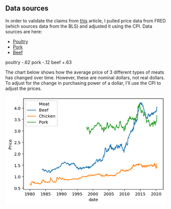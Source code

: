 ## Data sources

In order to validate the claims from [this](https://www.bloomberg.com/news/articles/2020-05-11/why-chicken-is-plentiful-during-the-pandemic-and-beef-is-not?srnd=premium&utm_medium=social&utm_source=twitter&utm_campaign=socialflow-organic&utm_content=markets&cmpid%3D=socialflow-twitter-markets&sref=XQtHDW1P) article, I pulled price data from FRED (which sources data from the BLS) and adjusted it using the CPI. Data sources are here:

- [Poultry](https://fred.stlouisfed.org/series/APU0000706111)
- [Pork](https://fred.stlouisfed.org/series/APU0000FD3101)
- [Beef](https://fred.stlouisfed.org/series/APU0000703112)

poultry -.62
pork -.12
beef +.63

The chart below shows how the average price of 3 different types of meats has changed over time. However, these are nominal dollars, not real dollars. To adjust for the change in purchasing power of a dollar, I'll use the CPI to adjust the prices.


![png](price_check_files/price_check_3_0.png)

